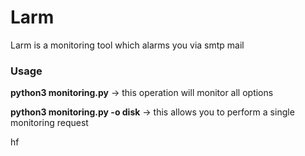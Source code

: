 # Larm

Larm is a monitoring tool which alarms you via smtp mail

### Usage

**python3 monitoring.py** -> this operation will monitor all options

**python3 monitoring.py -o disk** -> this allows you to perform a single monitoring request

hf